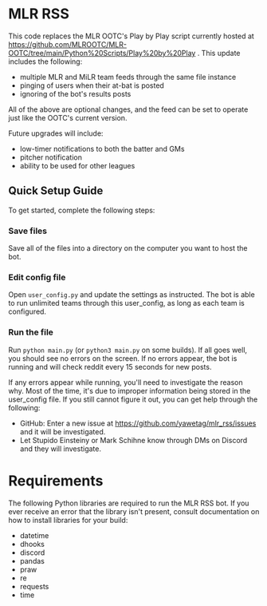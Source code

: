 # MLR RSS
This code replaces the MLR OOTC's Play by Play script currently hosted at https://github.com/MLROOTC/MLR-OOTC/tree/main/Python%20Scripts/Play%20by%20Play . This update includes the following:
- multiple MLR and MiLR team feeds through the same file instance
- pinging of users when their at-bat is posted
- ignoring of the bot's results posts

All of the above are optional changes, and the feed can be set to operate just like the OOTC's current version.

Future upgrades will include:
- low-timer notifications to both the batter and GMs
- pitcher notification
- ability to be used for other leagues

## Quick Setup Guide
To get started, complete the following steps:

### Save files
Save all of the files into a directory on the computer you want to host the bot.

### Edit config file
Open `user_config.py` and update the settings as instructed. The bot is able to run unlimited teams through this user_config, as long as each team is configured.

### Run the file
Run `python main.py` (or `python3 main.py` on some builds). If all goes well, you should see no errors on the screen. If no errors appear, the bot is running and will check reddit every 15 seconds for new posts.

If any errors appear while running, you'll need to investigate the reason why. Most of the time, it's due to improper information being stored in the user_config file. If you still cannot figure it out, you can get help through the following:
* GitHub: Enter a new issue at https://github.com/yawetag/mlr_rss/issues and it will be investigated.
* Let Stupido Einsteiny or Mark Schihne know through DMs on Discord and they will investigate.

# Requirements
The following Python libraries are required to run the MLR RSS bot. If you ever receive an error that the library isn't present, consult documentation on how to install libraries for your build:
* datetime
* dhooks
* discord
* pandas
* praw
* re
* requests
* time